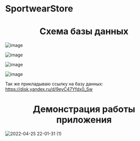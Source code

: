 # SportwearStore
<h1 align = "center"> Схема базы данных </h1>

![image](https://user-images.githubusercontent.com/24476910/165157615-eb195930-8ff3-4a05-b103-2ba83dfd8931.png)

![image](https://user-images.githubusercontent.com/24476910/165157698-792dda5a-6e21-4054-87da-cef42f688b9d.png)

![image](https://user-images.githubusercontent.com/24476910/165157788-a27c8703-59cf-4e03-ab4f-18fba40bbb3a.png)

![image](https://user-images.githubusercontent.com/24476910/165157847-cced979b-2a9d-41e0-8759-86074893c0e1.png)

Так же прикладываю ссылку на базу данных: https://disk.yandex.ru/d/9eyC47Yfdx0_Sw

<h1 align = "center"> Демонстрация работы приложения </h1>


![2022-04-25 22-01-31 (1)](https://user-images.githubusercontent.com/24476910/165158755-c789e59a-db73-453b-a89f-68b4950dfcc7.gif)

